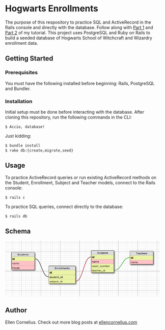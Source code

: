 # Hogwarts Enrollments
The purpose of this respository to practice SQL and ActiveRecord in the Rails console and directly with the database. Follow along with [Part 1](https://www.ellencornelius.com/blog/2018/3/25/taking-the-guess-out-of-activerecord-part-1) and [Part 2](https://www.ellencornelius.com/blog/2018/4/22/taking-the-guess-out-of-activerecord-part-2) of my tutorial. This project uses PostgreSQL and Ruby on Rails to build a seeded database of Hogwarts School of Witchcraft and Wizardry enrollment data.

## Getting Started
### Prerequisites
You must have the following installed before beginning: Rails, PostgreSQL and Bundler.

### Installation
Initial setup must be done before interacting with the database. After cloning this repository, run the following commands in the CLI:
```
$ Accio, database!
```
Just kidding:

```
$ bundle install
$ rake db:{create,migrate,seed}
```

## Usage
To practice ActiveRecord queries or run existing ActiveRecord methods on the Student, Enrollment, Subject and Teacher models, connect to the Rails console:
```
$ rails c
```
To practice SQL queries, connect directly to the database:
```
$ rails db
```

## Schema
![schema](https://github.com/corneliusellen/hogwarts_enrollments/blob/master/schema.png)

## Author
Ellen Cornelius. Check out more blog posts at [ellencornelius.com](https://www.ellencornelius.com/)
